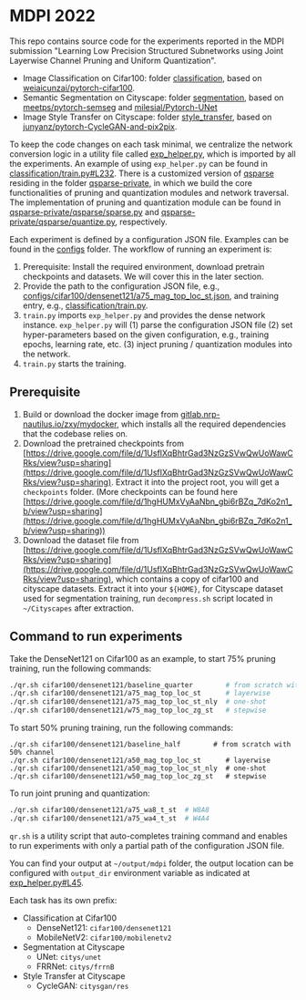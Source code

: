 # MDPI 2022

This repo contains source code for the experiments reported in the MDPI submission "Learning Low Precision Structured Subnetworks using Joint Layerwise Channel Pruning and Uniform Quantization".

- Image Classification on Cifar100: folder [classification](classification/), based on [weiaicunzai/pytorch-cifar100](https://github.com/weiaicunzai/pytorch-cifar100).
- Semantic Segmentation on Cityscape: folder [segmentation](segmentation/), based on [meetps/pytorch-semseg](https://github.com/meetps/pytorch-semseg) and [milesial/Pytorch-UNet](https://github.com/milesial/Pytorch-UNet)
- Image Style Transfer on Cityscape: folder [style_transfer](style_transfer/), based on [junyanz/pytorch-CycleGAN-and-pix2pix](https://github.com/junyanz/pytorch-CycleGAN-and-pix2pix).

To keep the code changes on each task minimal, we centralize the network conversion logic in a utility file called [exp_helper.py](exp_helper.py), which is imported by all the experiments. An example of using `exp_helper.py` can be found in [classification/train.py#L232](classification/train.py#L232). There is a customized version of [qsparse](https://github.com/mlzxy/qsparse) residing in the folder [qsparse-private](qsparse-private/), in which we build the core functionalities of pruning and quantization modules and network traversal. The implementation of pruning and quantization module can be found in [qsparse-private/qsparse/sparse.py](qsparse-private/qsparse/sparse.py) and [qsparse-private/qsparse/quantize.py](qsparse-private/qsparse/quantize.py), respectively.

Each experiment is defined by a configuration JSON file. Examples can be found in the [configs](configs/) folder. The workflow of running an experiment is:

1. Prerequisite: Install the required environment, download pretrain checkpoints and datasets. We will cover this in the later section.
2. Provide the path to the configuration JSON file, e.g., [configs/cifar100/densenet121/a75_mag_top_loc_st.json](configs/cifar100/densenet121/a75_mag_top_loc_st.json), and training entry, e.g., [classification/train.py](classification/train.py).
3. `train.py` imports `exp_helper.py` and provides the dense network instance. `exp_helper.py`  will (1) parse the configuration JSON file (2) set hyper-parameters based on the given configuration, e.g., training epochs, learning rate, etc. (3) inject pruning / quantization modules into the network.
4. `train.py` starts the training.

## Prerequisite

1. Build or download the docker image from [gitlab.nrp-nautilus.io/zxy/mydocker](https://gitlab.nrp-nautilus.io/zxy/mydocker), which installs all the required dependencies that the codebase relies on.
2. Download the pretrained checkpoints from [https://drive.google.com/file/d/1UsfIXqBhtrGad3NzGzSVwQwUoWawCRks/view?usp=sharing](https://drive.google.com/file/d/1UsfIXqBhtrGad3NzGzSVwQwUoWawCRks/view?usp=sharing). Extract it into the project root, you will get a `checkpoints` folder.  (More checkpoints can be found here [https://drive.google.com/file/d/1hgHUMxVyAaNbn_gbi6rBZq_7dKo2n1_b/view?usp=sharing](https://drive.google.com/file/d/1hgHUMxVyAaNbn_gbi6rBZq_7dKo2n1_b/view?usp=sharing))
3. Download the dataset file from [https://drive.google.com/file/d/1UsfIXqBhtrGad3NzGzSVwQwUoWawCRks/view?usp=sharing](https://drive.google.com/file/d/1UsfIXqBhtrGad3NzGzSVwQwUoWawCRks/view?usp=sharing), which contains a copy of cifar100 and cityscape datasets. Extract it into your `${HOME}`, for Cityscape dataset used for segmentation training, run `decompress.sh` script located in `~/Cityscapes` after extraction.

## Command to run experiments

Take the DenseNet121 on Cifar100 as an example, to start 75% pruning training, run the following commands:

```bash
./qr.sh cifar100/densenet121/baseline_quarter        # from scratch with 25% channel
./qr.sh cifar100/densenet121/a75_mag_top_loc_st      # layerwise 
./qr.sh cifar100/densenet121/a75_mag_top_loc_st_nly  # one-shot 
./qr.sh cifar100/densenet121/w75_mag_top_loc_zg_st   # stepwise
```

To start 50% pruning training, run the following commands:

```
./qr.sh cifar100/densenet121/baseline_half        # from scratch with 50% channel
./qr.sh cifar100/densenet121/a50_mag_top_loc_st      # layerwise 
./qr.sh cifar100/densenet121/a50_mag_top_loc_st_nly  # one-shot 
./qr.sh cifar100/densenet121/w50_mag_top_loc_zg_st   # stepwise
```

To run joint pruning and quantization:

```bash
./qr.sh cifar100/densenet121/a75_wa8_t_st  # W8A8
./qr.sh cifar100/densenet121/a75_wa4_t_st  # W4A4
```

`qr.sh` is a utility script that auto-completes training command and enables to run experiments with only a partial path of the configuration JSON file.

You can find your output at `~/output/mdpi` folder, the output location can be configured with `output_dir` environment variable as indicated at [exp_helper.py#L45](exp_helper.py#L45).

Each task has its own prefix:

* Classification at Cifar100
  * DenseNet121: `cifar100/densenet121`
  * MobileNetV2: `cifar100/mobilenetv2`
* Segmentation at Cityscape
  * UNet: `citys/unet`
  * FRRNet: `citys/frrnB`
* Style Transfer at Cityscape
  * CycleGAN: `citysgan/res`


